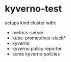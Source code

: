 # kyverno-test

setups kind cluster with:

* metrics-server
* kube-prometehus-stack*
* kyverno
* kyverno policy reporter
* some kyverno policies

